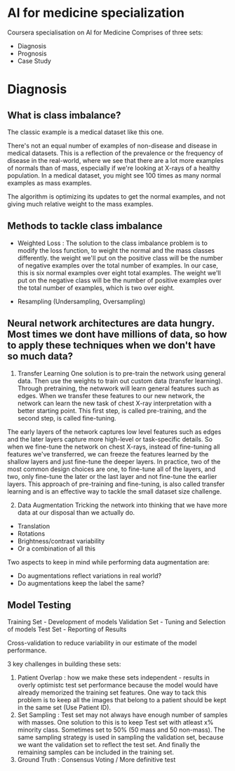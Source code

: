 # AI for medicine specialization
Coursera specialisation on AI for Medicine
Comprises of three sets:
- Diagnosis
- Prognosis
- Case Study

# Diagnosis

## What is class imbalance?
The classic example is a medical dataset like this one.

There's not an equal number of examples of non-disease and disease in medical datasets. This is a reflection of the prevalence or the frequency of disease in the real-world, where we see that there are a lot more examples of normals than of mass, especially if we're looking at X-rays of a healthy population. In a medical dataset, you might see 100 times as many normal examples as mass examples.

The algorithm is optimizing its updates to get the normal examples, and not giving much relative weight to the mass examples. 

## Methods to tackle class imbalance

- Weighted Loss :
The solution to the class imbalance problem is to modify the loss function, to weight the normal and the mass classes differently. the weight we'll put on the positive class will be the number of negative examples over the total number of examples. In our case, this is six normal examples over eight total examples. The weight we'll put on the negative class will be the number of positive examples over the total number of examples, which is two over eight.

- Resampling (Undersampling, Oversampling)

## Neural network architectures are data hungry. Most times we dont have millions of data, so how to apply these techniques when we don't have so much data?

1. Transfer Learning
One solution is to pre-train the network using general data. Then use the weights to train out custom data (transfer learning). Through pretraining, the netwwork will learn general features such as edges. When we transfer these features to our new network, the network can learn the new task of chest X-ray interpretation with a better starting point. This first step, is called pre-training, and the second step, is called fine-tuning. 

The early layers of the network captures low level features such as edges and the later layers capture more high-level or task-specific details.
So when we fine-tune the network on chest X-rays, instead of fine-tuning all features we've transferred, we can freeze the features learned by the shallow layers and just fine-tune the deeper layers. In practice, two of the most common design choices are one, to fine-tune all of the layers, and two, only fine-tune the later or the last layer and not fine-tune the earlier layers. This approach of pre-training and fine-tuning, is also called transfer learning and is an effective way to tackle the small dataset size challenge.

2. Data Augmentation
Tricking the network into thinking that we have more data at our disposal than we actually do.
- Translation
- Rotations
- Brightness/contrast variability
- Or a combination of all this

Two aspects to keep in mind while performing data augmentation are:
* Do augmentations reflect variations in real world?
* Do augmentations keep the label the same?

## Model Testing

Training Set - Development of models
Validation Set - Tuning and Selection of models
Test Set - Reporting of Results

Cross-validation to reduce variability in our estimate of the model performance.

3 key challenges in building these sets:
1. Patient Overlap : how we make these sets independent - results in overly optimistc test set performance because the model would have already memorized the training set features. One way to tack this problem is to keep all the images that belong to a patient should be kept in the same set (Use Patient ID).
2. Set Sampling : Test set may not always have enough number of samples with masses. One solution to this is to keep Test set with atleast x% minority class. Sometimes set to 50% (50 mass and 50 non-mass). The same sampling strategy is used in sampling the validation set, because we want the validation set to reflect the test set. And finally the remaining samples can be included in the training set.
3. Ground Truth : Consensus Voting / More definitive test


